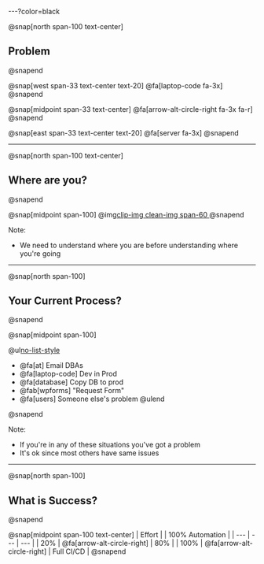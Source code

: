 ---?color=black

@snap[north span-100 text-center]
## Problem
@snapend

@snap[west span-33 text-center text-20]
@fa[laptop-code fa-3x]
@snapend

@snap[midpoint span-33 text-center]
@fa[arrow-alt-circle-right fa-3x fa-r]
@snapend

@snap[east span-33 text-center text-20]
@fa[server fa-3x]
@snapend

---

@snap[north span-100 text-center]
## Where are you?
@snapend


@snap[midpoint span-100]
@img[clip-img clean-img span-60 ](assets/img/map-small.jpg)
@snapend


Note:
- We need to understand where you are before understanding where you're going

---

@snap[north span-100]
## Your Current Process?
@snapend

@snap[midpoint span-100]

@ul[no-list-style](true)
- @fa[at] Email DBAs
- @fa[laptop-code] Dev in Prod
- @fa[database] Copy DB to prod
- @fab[wpforms] "Request Form"
- @fa[users] Someone else's problem
@ulend

@snapend


Note:
- If you're in any of these situations you've got a problem
- It's ok since most others have same issues


---

@snap[north span-100]
## What is Success?
@snapend

@snap[midpoint span-100 text-center]
| Effort | | 100% Automation |
| --- | --- | --- |
| 20% | @fa[arrow-alt-circle-right] | 80% |
| 100% | @fa[arrow-alt-circle-right] | Full CI/CD |
@snapend


